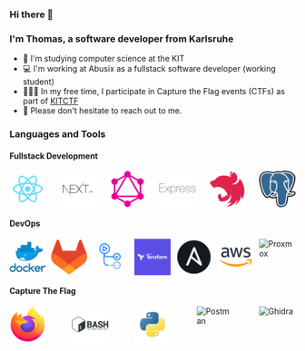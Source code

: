 ### Hi there 👋
### I'm Thomas, a software developer from Karlsruhe

- 🧠  I'm studying computer science at the KIT
- 💻  I'm working at Abusix as a fullstack software developer (working student)
- 👨🏼‍💻  In my free time, I participate in Capture the Flag events (CTFs) as part of [KITCTF](https://kitctf.de)
- 💬  Please don't hesitate to reach out to me.

### Languages and Tools

#### Fullstack Development

<div style="display: flex; justify-content: space-between;>
    <img align="left" alt="Typescript" width="64px" src="https://raw.githubusercontent.com/github/explore/80688e429a7d4ef2fca1e82350fe8e3517d3494d/topics/typescript/typescript.png" />
    <img align="left" alt="React" width="64px" src="https://raw.githubusercontent.com/github/explore/80688e429a7d4ef2fca1e82350fe8e3517d3494d/topics/react/react.png" />
    <img align="left" alt="Next.js" width="64px" src="https://github.com/github/explore/blob/main/topics/nextjs/nextjs.png?raw=true" />
    <img align="left" alt="GraphQL" width="64px" src="https://github.com/github/explore/blob/main/topics/graphql/graphql.png?raw=true" />
    <img align="left" alt="Express.js" width="64px" src="https://github.com/github/explore/blob/main/topics/express/express.png?raw=true" />
    <img align="left" alt="Nest.js" width="64px" src="https://github.com/github/explore/blob/main/topics/nestjs/nestjs.png?raw=true" />
    <img align="left" alt="PostgreSQL" width="64px" src="https://raw.githubusercontent.com/github/explore/80688e429a7d4ef2fca1e82350fe8e3517d3494d/topics/postgresql/postgresql.png" />
</div>

#### DevOps

<div style="display: flex; justify-content: space-between;">
    <img align="left" alt="Docker" width="64px" src="https://github.com/github/explore/blob/main/topics/docker/docker.png?raw=true" />
    <img align="left" alt="Gitlab CI/CD" width="64px" src="https://github.com/github/explore/blob/main/topics/gitlab/gitlab.png?raw=true" />
    <img align="left" alt="Github Actions" width="64px" src="https://github.com/github/explore/blob/main/topics/actions/actions.png?raw=true" />
    <img align="left" alt="Terraform" width="64px" src="https://raw.githubusercontent.com/github/explore/80688e429a7d4ef2fca1e82350fe8e3517d3494d/topics/terraform/terraform.png" />
    <img align="left" alt="Ansible" width="64px" src="https://raw.githubusercontent.com/github/explore/80688e429a7d4ef2fca1e82350fe8e3517d3494d/topics/ansible/ansible.png" />
    <img align="left" alt="AWS" width="64px" src="https://raw.githubusercontent.com/github/explore/80688e429a7d4ef2fca1e82350fe8e3517d3494d/topics/aws/aws.png" />
    <img align="left" alt="Proxmox" width="64px" src="https://pve.proxmox.com/mediawiki/resources/assets/proxmox_logo.png?ffc80" />
</div>

#### Capture The Flag

<div style="display: flex; justify-content: space-between;">
    <img align="left" alt="Firefox" width="64px" src="https://github.com/github/explore/blob/main/topics/firefox/firefox.png?raw=true" />
    <img align="left" alt="Bash" width="64px" src="https://github.com/github/explore/blob/main/topics/bash/bash.png?raw=true" />
    <img align="left" alt="Python" width="64px" src="https://github.com/github/explore/blob/main/topics/python/python.png?raw=true" />
    <img align="left" alt="Postman" width="64px" src="https://voyager.postman.com/logo/postman-logo-orange-stacked.svg" />
    <img align="left" alt="Ghidra" width="64px" src="https://upload.wikimedia.org/wikipedia/commons/a/a3/Ghidra_Logo.png" />
</div>


